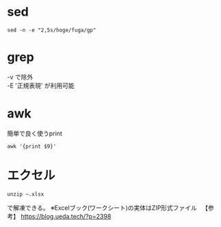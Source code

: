 # sed
```
sed -n -e "2,5s/hoge/fuga/gp"
```
# grep
-v で除外  
-E '正規表現' が利用可能  

# awk
簡単で良く使うprint
```
awk '{print $9}'
```
# エクセル
```
unzip ~.xlsx
```
で解凍できる。
※Excelブック(ワークシート)の実体はZIP形式ファイル  
【参考】 https://blog.ueda.tech/?p=2398  

